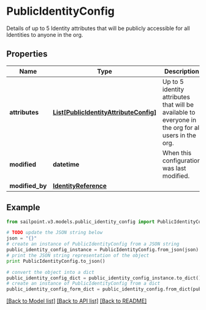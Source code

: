 # PublicIdentityConfig

Details of up to 5 Identity attributes that will be publicly accessible for all Identities to anyone in the org.

## Properties

Name | Type | Description | Notes
------------ | ------------- | ------------- | -------------
**attributes** | [**List[PublicIdentityAttributeConfig]**](PublicIdentityAttributeConfig.md) | Up to 5 identity attributes that will be available to everyone in the org for all users in the org. | [optional] 
**modified** | **datetime** | When this configuration was last modified. | [optional] 
**modified_by** | [**IdentityReference**](IdentityReference.md) |  | [optional] 

## Example

```python
from sailpoint.v3.models.public_identity_config import PublicIdentityConfig

# TODO update the JSON string below
json = "{}"
# create an instance of PublicIdentityConfig from a JSON string
public_identity_config_instance = PublicIdentityConfig.from_json(json)
# print the JSON string representation of the object
print PublicIdentityConfig.to_json()

# convert the object into a dict
public_identity_config_dict = public_identity_config_instance.to_dict()
# create an instance of PublicIdentityConfig from a dict
public_identity_config_form_dict = public_identity_config.from_dict(public_identity_config_dict)
```
[[Back to Model list]](../README.md#documentation-for-models) [[Back to API list]](../README.md#documentation-for-api-endpoints) [[Back to README]](../README.md)



